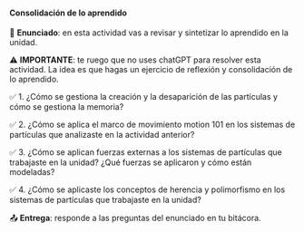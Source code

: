 #### Consolidación de lo aprendido

🎯 **Enunciado**: en esta actividad vas a revisar y sintetizar lo aprendido 
en la unidad.

⚠️ **IMPORTANTE**: te ruego que no uses chatGPT para resolver esta actividad. 
La idea es que hagas un ejercicio de reflexión y consolidación de lo aprendido.

✅ 1. ¿Cómo se gestiona la creación y la desaparición de las partículas y cómo se gestiona la memoria? 

✅ 2. ¿Cómo se aplica el marco de movimiento motion 101 en los sistemas de partículas que analizaste 
en la actividad anterior?

✅ 3. ¿Cómo se aplican fuerzas externas a los sistemas de partículas que trabajaste en la unidad?
¿Qué fuerzas se aplicaron y cómo están modeladas?

✅ 4. ¿Cómo se aplicaste los conceptos de herencia y polimorfismo en los sistemas de partículas que
trabajaste en la unidad?

📤 **Entrega**: responde a las preguntas del enunciado en tu bitácora.
